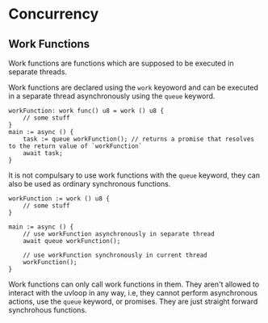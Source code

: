 # Concurrency

## Work Functions
Work functions are functions which are supposed to be executed in separate threads.

Work functions are declared using the `work` keyoword and can be executed in a separate thread asynchronously using the `queue` keyword.

```
workFunction: work func() u8 = work () u8 {
    // some stuff
} 
main := async () {
    task := queue workFunction(); // returns a promise that resolves to the return value of `workFunction`
    await task;
}
```

It is not compulsary to use work functions with the `queue` keyword, they can also be used as ordinary synchronous functions.
```
workFunction := work () u8 {
    // some stuff
}

main := async () {
    // use workFunction asynchronously in separate thread
    await queue workFunction();

    // use workFunction synchronously in current thread
    workFunction();
}
```

Work functions can only call work functions in them. They aren't allowed to interact with the uvloop in any way, i.e, they cannot perform asynchronous actions, use the `queue` keyword, or promises. They are just straight forward synchrohous functions.
